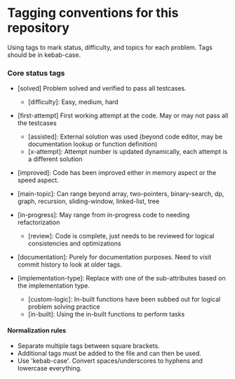 # Tagging conventions for this repository
Using tags to mark status, difficulty, and topics for each problem. Tags should be in kebab-case.

### Core status tags
- [solved] Problem solved and verified to pass all testcases.  
    - [difficulty]: Easy, medium, hard

- [first-attempt] First working attempt at the code. May or may not pass all the testcases  
    - [assisted]: External solution was used (beyond code editor, may be documentation lookup or function definition)
    - [x-attempt]: Attempt number is updated dynamically, each attempt is a different solution

- [improved]: Code has been improved either in memory aspect or the speed aspect.

- [main-topic]: Can range beyond array, two-pointers, binary-search, dp, graph, recursion, sliding-window, linked-list, tree  

- [in-progress]: May range from in-progress code to needing refactorization
    - [review]: Code is complete, just needs to be reviewed for logical consistencies and optimizations

- [documentation]: Purely for documentation purposes. Need to visit commit history to look at older tags.

- [implementation-type]: Replace with one of the sub-attributes based on the implementation type.
    - [custom-logic]: In-built functions have been subbed out for logical problem solving practice
    - [in-built]: Using the in-built functions to perform tasks

#### Normalization rules
- Separate multiple tags between square brackets.
- Additional tags must be added to the file and can then be used.
- Use 'kebab-case'. Convert spaces/underscores to hyphens and lowercase everything.  

